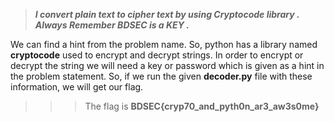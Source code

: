 >***I convert plain text to cipher text by using Cryptocode library . Always Remember BDSEC is a KEY .***

We can find a hint from the problem name. So, python has a library named **cryptocode** used to encrypt and decrypt strings. In order to encrypt or decrypt the string we will need a key or password which is given as a hint in the problem statement. So, if we run the given **decoder.py** file with these information, we will get our flag.

>>>The flag is **BDSEC{cryp70_and_pyth0n_ar3_aw3s0me}**